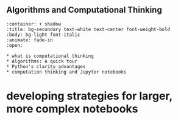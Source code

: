 Algorithms and Computational Thinking
------  

````{dropdown}  OBJECTIVES
:container: + shadow
:title: bg-secondary text-white text-center font-weight-bold
:body: bg-light font-italic
:animate: fade-in
:open:

* what is computational thinking
* Algorithms: A quick tour
* Python's clarity advantages
* computation thinking and Jupyter notebooks

````


# developing strategies for larger, more complex notebooks
